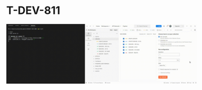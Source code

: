 # T-DEV-811

<div align="center" style="text-align:center">
<img src="ARDUINO-GIF.gif" alt="Gif" width="1000px"/>
</div>
